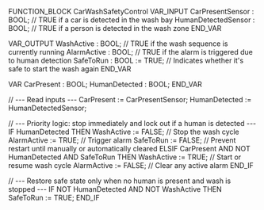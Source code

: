 FUNCTION_BLOCK CarWashSafetyControl
VAR_INPUT
    CarPresentSensor : BOOL;        // TRUE if a car is detected in the wash bay
    HumanDetectedSensor : BOOL;     // TRUE if a person is detected in the wash zone
END_VAR

VAR_OUTPUT
    WashActive : BOOL;              // TRUE if the wash sequence is currently running
    AlarmActive : BOOL;             // TRUE if the alarm is triggered due to human detection
    SafeToRun : BOOL := TRUE;       // Indicates whether it's safe to start the wash again
END_VAR

VAR
    CarPresent : BOOL;
    HumanDetected : BOOL;
END_VAR

// --- Read inputs ---
CarPresent := CarPresentSensor;
HumanDetected := HumanDetectedSensor;

// --- Priority logic: stop immediately and lock out if a human is detected ---
IF HumanDetected THEN
    WashActive := FALSE;       // Stop the wash cycle
    AlarmActive := TRUE;       // Trigger alarm
    SafeToRun := FALSE;        // Prevent restart until manually or automatically cleared
ELSIF CarPresent AND NOT HumanDetected AND SafeToRun THEN
    WashActive := TRUE;        // Start or resume wash cycle
    AlarmActive := FALSE;      // Clear any active alarm
END_IF

// --- Restore safe state only when no human is present and wash is stopped ---
IF NOT HumanDetected AND NOT WashActive THEN
    SafeToRun := TRUE;
END_IF
